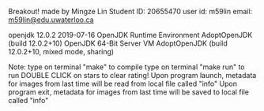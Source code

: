 Breakout! made by Mingze Lin
Student ID: 20655470
user id: m59lin
email: m59lin@edu.uwaterloo.ca

openjdk 12.0.2 2019-07-16
OpenJDK Runtime Environment AdoptOpenJDK (build 12.0.2+10)
OpenJDK 64-Bit Server VM AdoptOpenJDK (build 12.0.2+10, mixed mode, sharing)


Note:
type on terminal "make" to compile
type on terminal "make run" to run
DOUBLE CLICK on stars to clear rating!
Upon program launch, metadata for images from last time will be read from local file called "info"
Upon program exit, metadata for images from last time will be saved to local file called "info"
